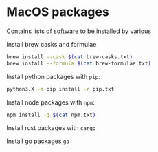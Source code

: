 # MacOS packages

Contains lists of software to be installed by various

Install brew casks and formulae

```bash
brew install --cask $(cat brew-casks.txt)
brew install --formula $(cat brew-formulae.txt)
```

Install python packages with `pip`:

```bash
python3.X -m pip install -r pip.txt
```

Install node packages with `npm`:

```bash
npm install -g $(cat npm.txt)
```

Install rust packages with `cargo`

Install go packages `go` 
